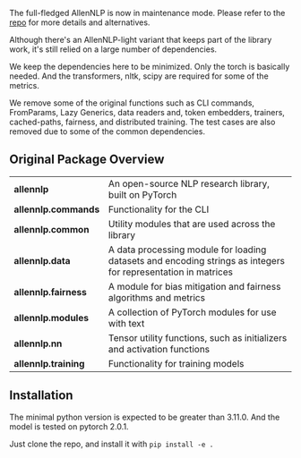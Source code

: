 The full-fledged AllenNLP is now in maintenance mode.
Please refer to the [repo](https://github.com/allenai/allennlp) for more details and alternatives.

Although there's an AllenNLP-light variant that keeps part of the library work,
it's still relied on a large number of dependencies.

We keep the dependencies here to be minimized.
Only the torch is basically needed.
And the transformers, nltk, scipy are required for some of the metrics.

We remove some of the original functions such as CLI commands, FromParams, Lazy Generics,
data readers and, token embedders, trainers, cached-paths, fairness, and distributed training.
The test cases are also removed due to some of the common dependencies.

## Original Package Overview

<table>
<tr>
    <td><b> allennlp </b></td>
    <td> An open-source NLP research library, built on PyTorch </td>
</tr>
<tr>
    <td><b> allennlp.commands </b></td>
    <td> Functionality for the CLI </td>
</tr>
<tr>
    <td><b> allennlp.common </b></td>
    <td> Utility modules that are used across the library </td>
</tr>
<tr>
    <td><b> allennlp.data </b></td>
    <td> A data processing module for loading datasets and encoding strings as integers for representation in matrices </td>
</tr>
<tr>
    <td><b> allennlp.fairness </b></td>
    <td> A module for bias mitigation and fairness algorithms and metrics </td>
</tr>
<tr>
    <td><b> allennlp.modules </b></td>
    <td> A collection of PyTorch modules for use with text </td>
</tr>
<tr>
    <td><b> allennlp.nn </b></td>
    <td> Tensor utility functions, such as initializers and activation functions </td>
</tr>
<tr>
    <td><b> allennlp.training </b></td>
    <td> Functionality for training models </td>
</tr>
</table>

## Installation

The minimal python version is expected to be greater than 3.11.0.
And the model is tested on pytorch 2.0.1.

Just clone the repo, and install it with `pip install -e .`

